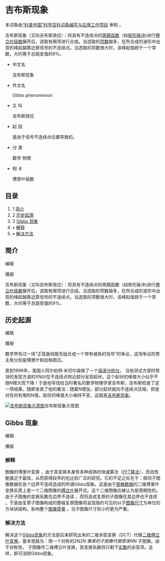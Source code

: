 # 吉布斯现象

本词条由[“科普中国”科学百科词条编写与应用工作项目](https://baike.baidu.com/science) 审核 。

吉布斯现象（又叫吉布斯效应）：将具有不连续点的[周期函数](https://baike.baidu.com/item/周期函数/8152668)（如[矩形脉冲](https://baike.baidu.com/item/矩形脉冲/10697028))进行[傅立叶级数](https://baike.baidu.com/item/傅立叶级数/7649046)展开后，选取有限项进行合成。当选取的[项数](https://baike.baidu.com/item/项数/1721202)越多，在所合成的波形中出现的峰起越靠近原信号的不连续点。当选取的项数很大时，该峰起值趋于一个常数，大约等于总跳变值的9%。





- 中文名

  吉布斯现象

- 外文名

  Gibbs phenomenon

- 又    叫

  吉布斯效应

- 起    因

  是由于信号不连续点位置导致的。

- 分    类

  数学 物理

- 相    关

  傅里叶级数

## 目录

1. 1 [简介](https://baike.baidu.com/item/吉布斯现象/10308807#1)
2. 2 [历史起源](https://baike.baidu.com/item/吉布斯现象/10308807#2)
3. 3 [Gibbs 现象](https://baike.baidu.com/item/吉布斯现象/10308807#3)
4. ▪ [解释](https://baike.baidu.com/item/吉布斯现象/10308807#3_1)
5. ▪ [解决方法](https://baike.baidu.com/item/吉布斯现象/10308807#3_2)



## 简介

编辑

 播报

吉布斯现象（又叫吉布斯效应）：将具有不连续点的周期函数（如矩形脉冲)进行[傅立叶级数](https://baike.baidu.com/item/傅立叶级数/7649046)展开后，选取有限项进行合成。当选取的项数越多，在所合成的波形中出现的峰起越靠近原信号的不连续点。当选取的项数很大时，该峰起值趋于一个常数，大约等于总跳变值的9%。



## 历史起源

编辑

 播报

数学界有过一场“正弦曲线能否组合成一个带有棱角的信号”的争议，这场争议的男主角分别是傅里叶和拉格朗日。

直到1898年，美国人阿尔伯特·米切尔森做了一个[谐波分析仪](https://baike.baidu.com/item/谐波分析仪)， 当他测试方波时惊讶的发现方波的XN(t)在不连续点附近部分呈现起伏，这个起伏的峰值大小似乎不随N增大而下降！于是他写信给当时著名的数学物理学家吉布斯，吉布斯检查了这一项结果，随即发表了他的看法：随着N增加，部分起伏就向不连续点压缩，但是对任何有限的N值，起伏的峰值大小保持不变，这就是[吉布斯现象](https://baike.baidu.com/item/吉布斯现象)。

[![吉布斯现象示意图](https://bkimg.cdn.bcebos.com/pic/0b55b319ebc4b74556f863b9c8fc1e178a821534?x-bce-process=image/resize,m_lfit,w_440,limit_1/format,f_auto)](https://baike.baidu.com/pic/吉布斯现象/10308807/0/0b55b319ebc4b74556f863b9c8fc1e178a821534?fr=lemma&ct=single)吉布斯现象示意图



## Gibbs 现象

编辑

 播报



### 解释

图像的傅里叶变换 ，由于其变换本身有多种成熟的快速算法（[FFT算法](https://baike.baidu.com/item/FFT算法/6339796)），而且性能接近于最佳，从而获得较早的也比较广泛的研究。它的不足之处在于：相邻子图像数据在各个边界不连续造成的所谓Gibbs现象。这是由于[图像数据](https://baike.baidu.com/item/图像数据)的二维傅里叶变换实质上是一个二维图像的[傅立叶](https://baike.baidu.com/item/傅立叶/30341)展开式。这个二维图像应被认为是周期性的。由于子图像的变换系数在边界不连续 ，而将造成复原的子图像在其边界也不连续 。于是由复原子图像构成的整幅复原图像将呈现隐约可见的以子[图像尺寸](https://baike.baidu.com/item/图像尺寸/10315059)为单位的方块状结构，影响整个[图像质量](https://baike.baidu.com/item/图像质量/5133364) 。当子图像尺寸较小时更为严重。



### 解决方法

解决这个[Gibbs现象](https://baike.baidu.com/item/Gibbs现象/1725800)的方法是后来研究出来的二维余弦变换（DCT）代替[二维傅立叶变换](https://baike.baidu.com/item/二维傅立叶变换/15742193)。基本思路为：用一个对称的2N*2N 像素的子图像代替原来N*N 子图像。由于对称性， 子图像作二维傅立叶变换，其变换系数将只剩下[实数](https://baike.baidu.com/item/实数)的余弦项。这样，即可消除Gibbs现象。